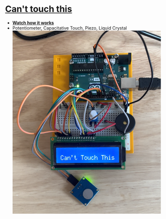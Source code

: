 # [Can't touch this](https://www.instagram.com/reel/DC7EaHHRhwY/?utm_source=ig_web_copy_link&igsh=MzRlODBiNWFlZA==)

- **[ Watch how it works](https://www.instagram.com/reel/DC7EaHHRhwY/?utm_source=ig_web_copy_link&igsh=MzRlODBiNWFlZA==)**
- Potentiometer, Capacitative Touch, Piezo, Liquid Crystal
![Can't Touch This](images/hammertime.png)


